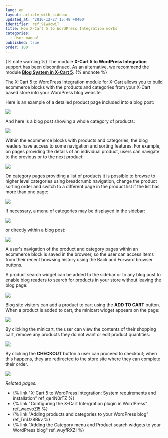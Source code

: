 ```yaml
---
lang: en
layout: article_with_sidebar
updated_at: '2016-12-27 15:48 +0400'
identifier: ref_9IwXqwiT
title: How X-Cart 5 to WordPress Integration works
categories:
  - User manual
published: true
order: 100
---
```

{% note warning %} 
The module **X-Cart 5 to WordPress Integration** support has been discontinued. As an alternative, we recommend the module **[Blog System in X-Cart 5](https://market.x-cart.com/addons/blog-system-in-xcart-5.html "X-Cart 5 to WordPress Integration")**. 
{% endnote %}

The X-Cart 5 to WordPress Integration module for X-Cart allows you to build ecommerce blocks with the products and categories from your X-Cart based store into your WordPress blog website.

Here is an example of a detailed product page included into a blog post:

![]({{site.baseurl}}/attachments/8750580/8719399.png)

And here is a blog post showing a whole category of products:

![]({{site.baseurl}}/attachments/8750580/8719401.png)

Within the ecommerce blocks with products and categories, the blog readers have access to some navigation and sorting features. For example, on pages providing the details of an individual product, users can navigate to the previous or to the next product:

![]({{site.baseurl}}/attachments/8750580/8719402.png)

On category pages providing a list of products it is possible to browse to higher level categories using breadcrumb navigation, change the product sorting order and switch to a different page in the product list if the list has more than one page:

![]({{site.baseurl}}/attachments/8750580/8719403.png)

If necessary, a menu of categories may be displayed in the sidebar:

![]({{site.baseurl}}/attachments/8750580/8719406.png)

or directly within a blog post:

![]({{site.baseurl}}/attachments/8750580/8719404.png)

A user's navigation of the product and category pages within an ecommerce block is saved in the browser, so the user can access items from their recent browsing history using the Back and Forward browser buttons.

A product search widget can be added to the sidebar or to any blog post to enable blog readers to search for products in your store without leaving the blog page:

![]({{site.baseurl}}/attachments/8750580/8719409.png)

Blog site visitors can add a product to cart using the **ADD TO CART** button. When a product is added to cart, the minicart widget appears on the page:

![]({{site.baseurl}}/attachments/8750580/8719400.png)

By clicking the minicart, the user can view the contents of their shopping cart, remove any products they do not want or edit product quantities:

![]({{site.baseurl}}/attachments/8750580/8719410.png)

By clicking the **CHECKOUT** button a user can proceed to checkout; when this happens, they are redirected to the store site where they can complete their order.

![]({{site.baseurl}}/attachments/8750580/8719411.png)

_Related pages:_

*   {% link "X-Cart 5 to WordPress Integration: System requirements and installation" ref_qe4N0rTZ %}
*   {% link "Configuring the X-Cart Intergration plugin in WordPress" ref_wacvoZl5 %}
*   {% link "Adding products and categories to your WordPress blog" ref_TmUz8Bkv %}
*   {% link "Adding the Category menu and Product search widgets to your WordPress blog" ref_wuyfRXZI %}
